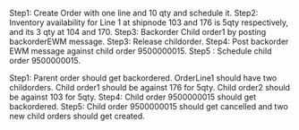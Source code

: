 Step1:  Create Order with one line and 10 qty and schedule it.
Step2: Inventory availability for Line 1 at shipnode 103 and  176 is 5qty respectively, and its 3 qty at 104 and 170.
Step3: Backorder Child order1 by posting backorderEWM message.
Step3: Release childorder.
Step4: Post backorder EWM message against child order 9500000015.
Step5 : Schedule child order 9500000015.

Step1: Parent order should get backordered.
OrderLine1 should have two childorders.
Child order1 should be against 176 for 5qty.
Child order2 should be against 103 for 5qty.
Step4: Child order 9500000015 should get backordered.
Step5: Child order 9500000015 should get cancelled and two new child orders should get created.